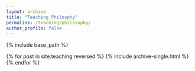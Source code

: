```yaml
---
layout: archive
title: "Teaching Philosphy"
permalink: /teaching/philosophy/
author_profile: false
---
```


{% include base_path %}

{% for post in site.teaching reversed %}
  {% include archive-single.html %}
{% endfor %}
